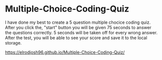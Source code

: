 # Multiple-Choice-Coding-Quiz

I have done my best to create a 5 question multiple chocice coding quiz. After you click the, "start" button you will be given 75 seconds to answer the questions correctly. 5 seconds will be taken off for every wrong answer. After the test, you will be able to see your score and save it to the local storage.

https://elrodjosh96.github.io/Multiple-Choice-Coding-Quiz/

